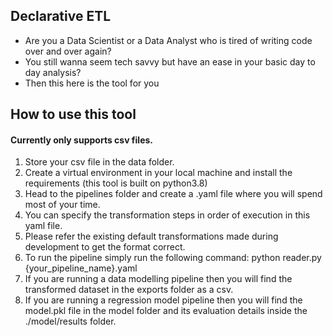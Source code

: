 ## Declarative ETL

- Are you a Data Scientist or a Data Analyst who is tired of writing code over and over again?
- You still wanna seem tech savvy but have an ease in your basic day to day analysis?
- Then this here is the tool for you


## How to use this tool
#### Currently only supports csv files.
1. Store your csv file in the data folder.
2. Create a virtual environment in your local machine and install the requirements (this tool is built on python3.8)
3. Head to the pipelines folder and create a .yaml file where you will spend most of your time.
4. You can specify the transformation steps in order of execution in this yaml file.
5. Please refer the existing default transformations made during development to get the format correct.
6. To run the pipeline simply run the following command: python reader.py {your_pipeline_name}.yaml
7. If you are running a data modelling pipeline then you will find the transformed dataset in the exports folder as a csv.
8. If you are running a regression model pipeline then you will find the model.pkl file in the model folder and its evaluation details inside the ./model/results folder.
